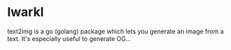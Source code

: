 # Iwarkl
text2img is a go (golang) package which lets you generate an image from a text. It's especially useful to generate OG…
